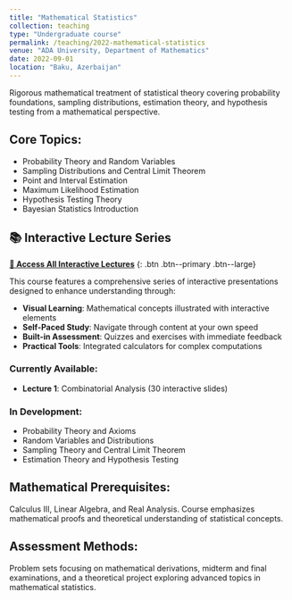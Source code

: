 ```yaml
---
title: "Mathematical Statistics"
collection: teaching
type: "Undergraduate course"  
permalink: /teaching/2022-mathematical-statistics
venue: "ADA University, Department of Mathematics"
date: 2022-09-01
location: "Baku, Azerbaijan"
---
```


Rigorous mathematical treatment of statistical theory covering probability foundations, sampling distributions, estimation theory, and hypothesis testing from a mathematical perspective.

## Core Topics:
* Probability Theory and Random Variables
* Sampling Distributions and Central Limit Theorem
* Point and Interval Estimation
* Maximum Likelihood Estimation
* Hypothesis Testing Theory
* Bayesian Statistics Introduction

## 📚 Interactive Lecture Series

**[🎯 Access All Interactive Lectures](/teaching/math-stat-1-lectures/)**
{: .btn .btn--primary .btn--large}

This course features a comprehensive series of interactive presentations designed to enhance understanding through:

- **Visual Learning**: Mathematical concepts illustrated with interactive elements
- **Self-Paced Study**: Navigate through content at your own speed  
- **Built-in Assessment**: Quizzes and exercises with immediate feedback
- **Practical Tools**: Integrated calculators for complex computations

### Currently Available:
- **Lecture 1**: Combinatorial Analysis (30 interactive slides)

### In Development:
- Probability Theory and Axioms
- Random Variables and Distributions
- Sampling Theory and Central Limit Theorem
- Estimation Theory and Hypothesis Testing

## Mathematical Prerequisites:
Calculus III, Linear Algebra, and Real Analysis. Course emphasizes mathematical proofs and theoretical understanding of statistical concepts.

## Assessment Methods:
Problem sets focusing on mathematical derivations, midterm and final examinations, and a theoretical project exploring advanced topics in mathematical statistics.
